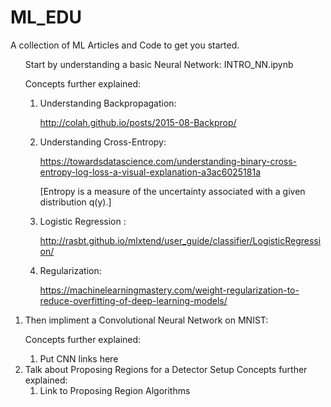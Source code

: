 # ML_EDU
A collection of ML Articles and Code to get you started.
<ol>
<lil>Start by understanding a basic Neural Network: INTRO_NN.ipynb 

Concepts further explained:
<ol>
<li>Understanding Backpropagation: 

http://colah.github.io/posts/2015-08-Backprop/ </li>

<li> Understanding Cross-Entropy: 

https://towardsdatascience.com/understanding-binary-cross-entropy-log-loss-a-visual-explanation-a3ac6025181a

 [Entropy is a measure of the uncertainty associated with a given distribution q(y).]</li>
 
<li> Logistic Regression : 

http://rasbt.github.io/mlxtend/user_guide/classifier/LogisticRegression/ 
</li>

<li> Regularization: 

https://machinelearningmastery.com/weight-regularization-to-reduce-overfitting-of-deep-learning-models/ 


</li>

</ol>

</li>

<li>Then impliment a Convolutional Neural Network on MNIST:

Concepts further explained:
<ol>
<li> Put CNN links here </li>
</ol>

</li>

<li> Talk about Proposing Regions for a Detector Setup 
Concepts further explained:

<ol> 
<li> Link to Proposing Region Algorithms </li>

</ol>



